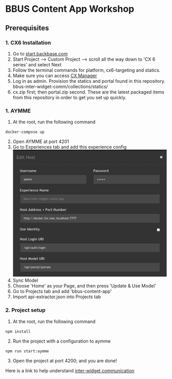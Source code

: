 # BBUS Content App Workshop

## Prerequisites

### 1. CX6 Installation
1. Go to [start.backbase.com](https://start.backbase.com/)
2. Start Project --> Custom Project --> scroll all the way down to 'CX 6 series' and select Next 
3. Follow the terminal commands for platform, cx6-targeting and statics. 
4. Make sure you can access [CX Manager](http://localhost:7777/cxp-manager/login)
5. Log in as admin. Provision the statics and portal found in this repository. bbus-inter-widget-comm/collections/statics/
6. cx.zip first; then portal.zip second. These are the latest packaged items from this repository in order to get you set up quickly.

### 1. AYMME
1. At the root, run the following command
```
docker-compose up
```
2. Open AYMME at port 4201
3. Go to Experiences tab and add this experience config
![AYMME experience config](aymme-config.png?raw=true "AYMME experience config")
4. Sync Model 
5. Choose 'Home' as your Page, and then press 'Update & Use Model'
6. Go to Projects tab and add 'bbus-content-app'
7. Import api-extractor.json into Projects tab

### 2. Project setup
1. At the root, run the following command
```
npm install
```
2. Run the project with a configuration to aymme
```
npm run start:aymme
```
3. Open the project at port 4200; and you are done!

Here is a link to help understand [inter-widget communication](https://community.backbase.com/documentation/foundation_angular/latest/configure_communication)
